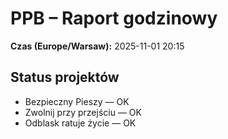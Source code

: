 # PPB – Raport godzinowy
**Czas (Europe/Warsaw):** 2025-11-01 20:15

## Status projektów
- Bezpieczny Pieszy — OK
- Zwolnij przy przejściu — OK
- Odblask ratuje życie — OK

